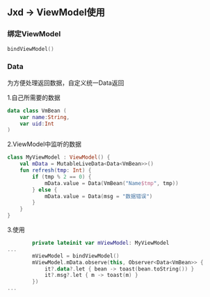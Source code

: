 ## Jxd -> ViewModel使用



### 绑定ViewModel

```kotlin
bindViewModel()
```

### Data

为方便处理返回数据，自定义统一Data返回

1.自己所需要的数据

```kotlin
data class VmBean (
    var name:String,
    var uid:Int
)
```



2.ViewModel中监听的数据

```kotlin
class MyViewModel : ViewModel() {
    val mData = MutableLiveData<Data<VmBean>>()
    fun refresh(tmp: Int) {
        if (tmp % 2 == 0) {
            mData.value = Data(VmBean("Name$tmp", tmp))
        } else {
            mData.value = Data(msg = "数据错误")
        }
    }
}
```



3.使用

```kotlin
        private lateinit var mViewModel: MyViewModel
...
		mViewModel = bindViewModel()
        mViewModel.mData.observe(this, Observer<Data<VmBean>> {
            it?.data?.let { bean -> toast(bean.toString()) }
            it?.msg?.let { m -> toast(m) }
        })
...

```

